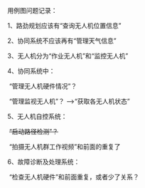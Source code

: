 用例图问题记录：

1、路劲规划应该有“查询无人机位置信息”

2、协同系统不应该再有“管理天气信息”

3、无人机分为“作业无人机”和“监控无人机”

4、协同系统中：

​	“管理无人机硬件情况”？

​	“管理监视无人机”？ -->“获取各无人机状态”

5、无人机自控系统：

​	~~“启动路径检测”？~~

​	“拍摄无人机群工作视频”和前面的重复了

6、故障诊断及处理系统：

​	“检查无人机硬件”和前面重复，或者少了关系？